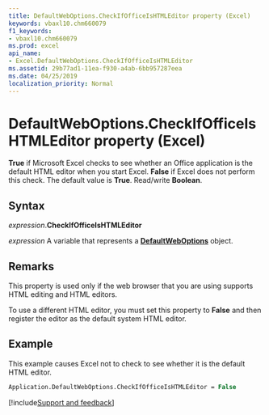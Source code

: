 ```yaml
---
title: DefaultWebOptions.CheckIfOfficeIsHTMLEditor property (Excel)
keywords: vbaxl10.chm660079
f1_keywords:
- vbaxl10.chm660079
ms.prod: excel
api_name:
- Excel.DefaultWebOptions.CheckIfOfficeIsHTMLEditor
ms.assetid: 29b77ad1-11ea-f930-a4ab-6bb957287eea
ms.date: 04/25/2019
localization_priority: Normal
---
```



# DefaultWebOptions.CheckIfOfficeIsHTMLEditor property (Excel)

**True** if Microsoft Excel checks to see whether an Office application is the default HTML editor when you start Excel. **False** if Excel does not perform this check. The default value is **True**. Read/write **Boolean**.


## Syntax

_expression_.**CheckIfOfficeIsHTMLEditor**

_expression_ A variable that represents a **[DefaultWebOptions](Excel.DefaultWebOptions.md)** object.


## Remarks

This property is used only if the web browser that you are using supports HTML editing and HTML editors.

To use a different HTML editor, you must set this property to **False** and then register the editor as the default system HTML editor.


## Example

This example causes Excel not to check to see whether it is the default HTML editor.

```vb
Application.DefaultWebOptions.CheckIfOfficeIsHTMLEditor = False
```



[!include[Support and feedback](~/includes/feedback-boilerplate.md)]